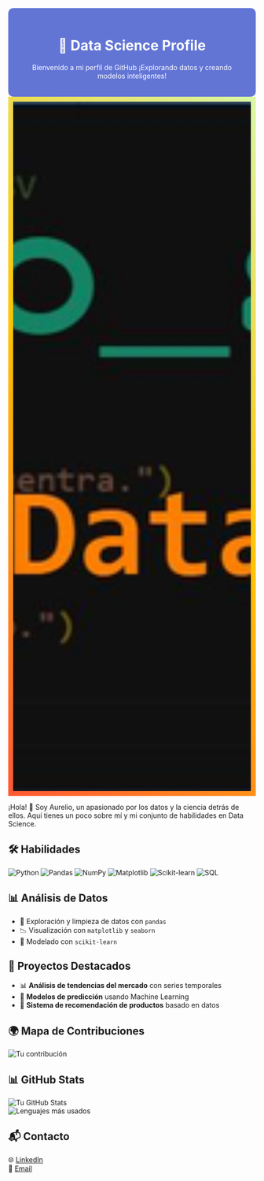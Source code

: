 <div align="center" style="background-color:#6275d5; padding:20px; border-radius:10px;">
  <h1 style="color:white;">🚀 Data Science Profile</h1>
  <p style="color:white;">Bienvenido a mi perfil de GitHub ¡Explorando datos y creando modelos inteligentes!</p>
</div>

<div align="center" style="background:linear-gradient(45deg, #FF5733, #FFC300, #DAF7A6); padding:10px;">
  <img src="https://github.com/yeyingz/yeyingz/blob/main/fondo_github.jpg" alt="Fondo" style="display:block; widht:100%; max-widht:100%; height:35vh; object-fit:cover;">
</div>

¡Hola! 👋 Soy Aurelio, un apasionado por los datos y la ciencia detrás de ellos. Aquí tienes un poco sobre mí y mi conjunto de habilidades en Data Science.

## 🛠 Habilidades  

![Python](https://img.shields.io/badge/Python-3776AB?style=flat&logo=python&logoColor=white)  ![Pandas](https://img.shields.io/badge/Pandas-150458?style=flat&logo=pandas&logoColor=white)  ![NumPy](https://img.shields.io/badge/NumPy-013243?style=flat&logo=numpy&logoColor=white) ![Matplotlib](https://img.shields.io/badge/Matplotlib-11557C?style=flat)  ![Scikit-learn](https://img.shields.io/badge/Scikit--Learn-F7931E?style=flat&logo=scikit-learn&logoColor=white) 
 ![SQL](https://img.shields.io/badge/SQL-003B57?style=flat&logo=mysql&logoColor=white)

## 📊 Análisis de Datos  

- 🔎 Exploración y limpieza de datos con `pandas`  
- 📉 Visualización con `matplotlib` y `seaborn`  
- 🤖 Modelado con `scikit-learn` 

## 🎯 Proyectos Destacados  

- 📊 **Análisis de tendencias del mercado** con series temporales  
- 🏥 **Modelos de predicción** usando Machine Learning  
- 🛒 **Sistema de recomendación de productos** basado en datos

## 🌍 Mapa de Contribuciones  

![Tu contribución](https://github-profile-summary-cards.vercel.app/api/cards/profile-details?username=yeyingz&theme=github_dark)  

## 📊 GitHub Stats  

![Tu GitHub Stats](https://github-readme-stats.vercel.app/api?username=yeyingz&show_icons=true&theme=radical)  
![Lenguajes más usados](https://github-readme-stats.vercel.app/api/top-langs/?username=yeyingz&layout=compact&theme=radical)  

## 📬 Contacto  

🌐 [LinkedIn](https://www.linkedin.com/in/aurelio-gs)  
📧 [Email](mailto:aureliogonzalezsalinas@gmail.com)  

